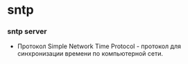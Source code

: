 # sntp
### sntp server
* Протокол Simple Network Time Protocol - протокол для синхронизации времени по компьютерной сети. 
